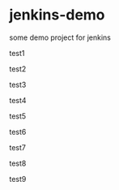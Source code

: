 # jenkins-demo
some demo project for jenkins


test1 

test2

test3

test4

test5

test6

test7

test8

test9
